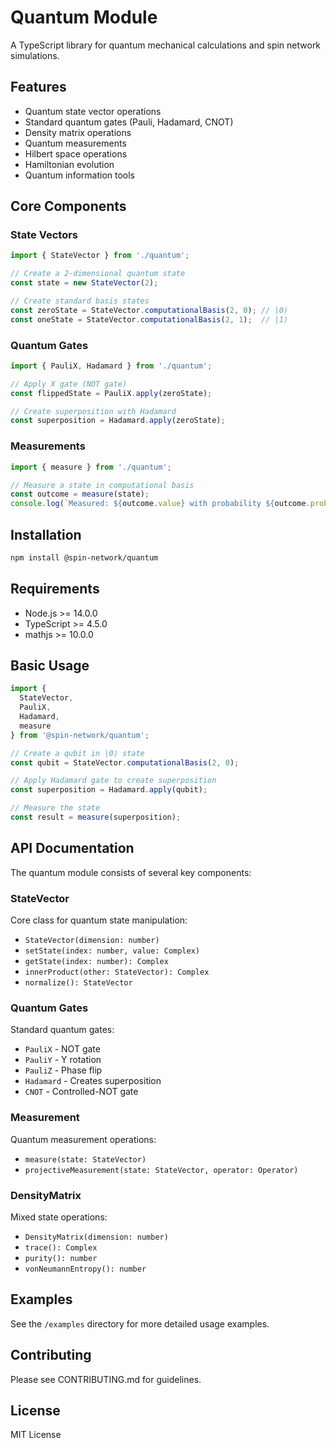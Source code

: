 # Quantum Module

A TypeScript library for quantum mechanical calculations and spin network simulations.

## Features

- Quantum state vector operations
- Standard quantum gates (Pauli, Hadamard, CNOT)
- Density matrix operations
- Quantum measurements
- Hilbert space operations
- Hamiltonian evolution
- Quantum information tools

## Core Components

### State Vectors
```typescript
import { StateVector } from './quantum';

// Create a 2-dimensional quantum state
const state = new StateVector(2);

// Create standard basis states
const zeroState = StateVector.computationalBasis(2, 0); // |0⟩
const oneState = StateVector.computationalBasis(2, 1);  // |1⟩
```

### Quantum Gates
```typescript
import { PauliX, Hadamard } from './quantum';

// Apply X gate (NOT gate)
const flippedState = PauliX.apply(zeroState);

// Create superposition with Hadamard
const superposition = Hadamard.apply(zeroState);
```

### Measurements
```typescript
import { measure } from './quantum';

// Measure a state in computational basis
const outcome = measure(state);
console.log(`Measured: ${outcome.value} with probability ${outcome.probability}`);
```

## Installation

```bash
npm install @spin-network/quantum
```

## Requirements

- Node.js >= 14.0.0
- TypeScript >= 4.5.0
- mathjs >= 10.0.0

## Basic Usage

```typescript
import { 
  StateVector,
  PauliX,
  Hadamard,
  measure
} from '@spin-network/quantum';

// Create a qubit in |0⟩ state
const qubit = StateVector.computationalBasis(2, 0);

// Apply Hadamard gate to create superposition
const superposition = Hadamard.apply(qubit);

// Measure the state
const result = measure(superposition);
```

## API Documentation

The quantum module consists of several key components:

### StateVector
Core class for quantum state manipulation:
- `StateVector(dimension: number)`
- `setState(index: number, value: Complex)`
- `getState(index: number): Complex`
- `innerProduct(other: StateVector): Complex`
- `normalize(): StateVector`

### Quantum Gates
Standard quantum gates:
- `PauliX` - NOT gate
- `PauliY` - Y rotation
- `PauliZ` - Phase flip
- `Hadamard` - Creates superposition
- `CNOT` - Controlled-NOT gate

### Measurement
Quantum measurement operations:
- `measure(state: StateVector)`
- `projectiveMeasurement(state: StateVector, operator: Operator)`

### DensityMatrix
Mixed state operations:
- `DensityMatrix(dimension: number)`
- `trace(): Complex`
- `purity(): number`
- `vonNeumannEntropy(): number`

## Examples

See the `/examples` directory for more detailed usage examples.

## Contributing

Please see CONTRIBUTING.md for guidelines.

## License

MIT License